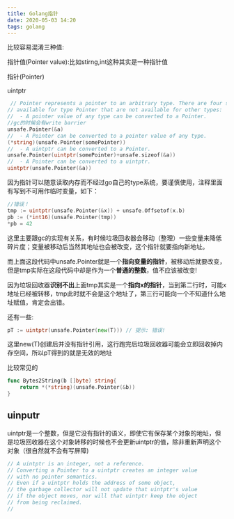 ```yaml
---
title: Golang指针
date: 2020-05-03 14:20
tags: golang
---
```


比较容易混淆三种值:
<!--more-->



指针值(Pointer value):比如stirng,int这种其实是一种指针值

指针(Pointer)

uintptr

```go
 // Pointer represents a pointer to an arbitrary type. There are four special operations
// available for type Pointer that are not available for other types:
//	- A pointer value of any type can be converted to a Pointer.
//gc的时候会有write barrier
unsafe.Pointer(&a)
//	- A Pointer can be converted to a pointer value of any type.
(*string)(unsafe.Pointer(somePointer))
//	- A uintptr can be converted to a Pointer.
unsafe.Pointer(uintptr(somePointer)+unsafe.sizeof(&a))
//	- A Pointer can be converted to a uintptr.
uintptr(unsafe.Pointer(&a))
```


因为指针可以随意读取内存而不经过go自己的type系统，要谨慎使用，注释里面有写到不可用作临时变量，如下：
```go
//错误！
tmp := uintptr(unsafe.Pointer(&x)) + unsafe.Offsetof(x.b)
pb := (*int16)(unsafe.Pointer(tmp))
*pb = 42
```

这里主要跟gc的实现有关系，有时候垃圾回收器会移动（整理）一些变量来降低碎片度；变量被移动后当然其地址也会被改变，这个指针就要指向新地址。

而上面这段代码中unsafe.Pointer就是一个**指向变量的指针**，被移动后就要改变，但是tmp实际在这段代码中却是作为一个**普通的整数**，值不应该被改变!

因为垃圾回收器**识别不出**上面tmp其实是一个**指向x的指针**，当到第二行时，可能x地址已经被转移，tmp此时就不会是这个地址了，第三行可能向一个不知道什么地址赋值，肯定会出错。

还有一些:
```go
pT := uintptr(unsafe.Pointer(new(T))) // 提示: 错误!
```
这里new(T)创建后并没有指针引用，这行跑完后垃圾回收器可能会立即回收掉内存空间，所以pT得到的就是无效的地址



比较常见的
```go
func Bytes2String(b []byte) string{
    return *(*string)(unsafe.Pointer(&b))
}
```


## uinputr

uintptr是一个整数，但是它没有指针的语义，即使它有保存某个对象的地址，但是垃圾回收器在这个对象转移的时候也不会更新uintptr的值，除非重新声明这个对象（很自然就不会有写屏障)


```go
// A uintptr is an integer, not a reference.
// Converting a Pointer to a uintptr creates an integer value
// with no pointer semantics.
// Even if a uintptr holds the address of some object,
// the garbage collector will not update that uintptr's value
// if the object moves, nor will that uintptr keep the object
// from being reclaimed.
//
```
